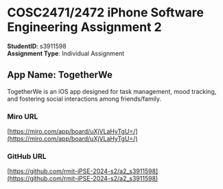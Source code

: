 # COSC2471/2472 iPhone Software Engineering Assignment 2

**StudentID**: s3911598  
**Assignment Type**: Individual Assignment  

## App Name: TogetherWe

TogetherWe is an iOS app designed for task management, mood tracking, and fostering social interactions among friends/family.

### Miro URL
[https://miro.com/app/board/uXjVLaHyTgU=/](https://miro.com/app/board/uXjVLaHyTgU=/)

### GitHub URL
[https://github.com/rmit-iPSE-2024-s2/a2_s3911598](https://github.com/rmit-iPSE-2024-s2/a2_s3911598)

